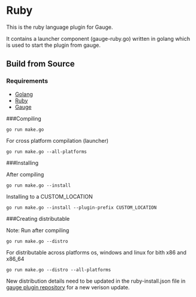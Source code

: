 # Ruby
This is the ruby language plugin for Gauge.

It contains a launcher component (gauge-ruby.go) written in golang which is used to start the plugin from gauge.

Build from Source
-----------------

### Requirements
* [Golang](http://golang.org/)
* [Ruby](https://www.ruby-lang.org/en/)
* [Gauge](http://getgauge.io)


###Compiling

````
go run make.go
````

For cross platform compilation (launcher)

````
go run make.go --all-platforms
````

###Installing

After compiling

````
go run make.go --install
````

Installing to a CUSTOM_LOCATION

````
go run make.go --install --plugin-prefix CUSTOM_LOCATION
````

###Creating distributable


Note: Run after compiling

````
go run make.go --distro
````

For distributable across platforms os, windows and linux for bith x86 and x86_64

````
go run make.go --distro --all-platforms
````

New distribution details need to be updated in the ruby-install.json file in  [gauge plugin repository](https://github.com/getgauge/gauge-repository) for a new verison update.
